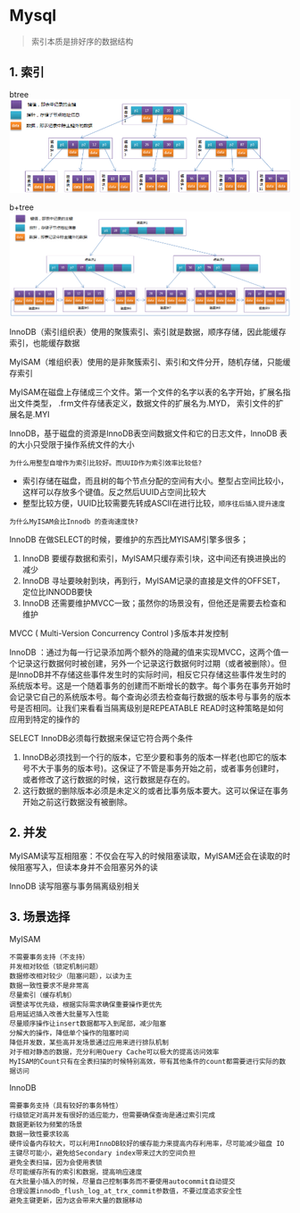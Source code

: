 
# Mysql

>索引本质是排好序的数据结构

## 1. 索引

btree
![](../../images/share/database/mysql/btree.png)

b+tree
![](../../images/share/database/mysql/b+tree.png)

InnoDB（索引组织表）使用的聚簇索引、索引就是数据，顺序存储，因此能缓存索引，也能缓存数据

MyISAM（堆组织表）使用的是非聚簇索引、索引和文件分开，随机存储，只能缓存索引

MyISAM在磁盘上存储成三个文件。第一个文件的名字以表的名字开始，扩展名指出文件类型， .frm文件存储表定义，数据文件的扩展名为.MYD，  索引文件的扩展名是.MYI

InnoDB，基于磁盘的资源是InnoDB表空间数据文件和它的日志文件，InnoDB 表的大小只受限于操作系统文件的大小

`为什么用整型自增作为索引比较好。而UUID作为索引效率比较低?`
   - 索引存储在磁盘，而且树的每个节点分配的空间有大小。整型占空间比较小，这样可以存放多个键值。反之然后UUID占空间比较大
   - 整型比较方便，UUID比较需要先转成ASCII在进行比较，`顺序往后插入提升速度`

`为什么MyISAM会比Innodb 的查询速度快?`

InnoDB 在做SELECT的时候，要维护的东西比MYISAM引擎多很多；
1. InnoDB 要缓存数据和索引，MyISAM只缓存索引块，这中间还有换进换出的减少
2. InnoDB 寻址要映射到块，再到行，MyISAM记录的直接是文件的OFFSET，定位比INNODB要快
3. InnoDB 还需要维护MVCC一致；虽然你的场景没有，但他还是需要去检查和维护

MVCC ( Multi-Version Concurrency Control )多版本并发控制

InnoDB ：通过为每一行记录添加两个额外的隐藏的值来实现MVCC，这两个值一个记录这行数据何时被创建，另外一个记录这行数据何时过期（或者被删除）。但是InnoDB并不存储这些事件发生时的实际时间，相反它只存储这些事件发生时的系统版本号。这是一个随着事务的创建而不断增长的数字。每个事务在事务开始时会记录它自己的系统版本号。每个查询必须去检查每行数据的版本号与事务的版本号是否相同。让我们来看看当隔离级别是REPEATABLE READ时这种策略是如何应用到特定的操作的

SELECT InnoDB必须每行数据来保证它符合两个条件

1. InnoDB必须找到一个行的版本，它至少要和事务的版本一样老(也即它的版本号不大于事务的版本号)。这保证了不管是事务开始之前，或者事务创建时，或者修改了这行数据的时候，这行数据是存在的。
2. 这行数据的删除版本必须是未定义的或者比事务版本要大。这可以保证在事务开始之前这行数据没有被删除。

## 2. 并发

MyISAM读写互相阻塞：不仅会在写入的时候阻塞读取，MyISAM还会在读取的时候阻塞写入，但读本身并不会阻塞另外的读

InnoDB 读写阻塞与事务隔离级别相关


## 3. 场景选择

MyISAM
```
不需要事务支持（不支持）
并发相对较低（锁定机制问题）
数据修改相对较少（阻塞问题），以读为主
数据一致性要求不是非常高
尽量索引（缓存机制）
调整读写优先级，根据实际需求确保重要操作更优先
启用延迟插入改善大批量写入性能
尽量顺序操作让insert数据都写入到尾部，减少阻塞
分解大的操作，降低单个操作的阻塞时间
降低并发数，某些高并发场景通过应用来进行排队机制
对于相对静态的数据，充分利用Query Cache可以极大的提高访问效率
MyISAM的Count只有在全表扫描的时候特别高效，带有其他条件的count都需要进行实际的数据访问
```

InnoDB
```
需要事务支持（具有较好的事务特性）
行级锁定对高并发有很好的适应能力，但需要确保查询是通过索引完成
数据更新较为频繁的场景
数据一致性要求较高
硬件设备内存较大，可以利用InnoDB较好的缓存能力来提高内存利用率，尽可能减少磁盘 IO
主键尽可能小，避免给Secondary index带来过大的空间负担
避免全表扫描，因为会使用表锁
尽可能缓存所有的索引和数据，提高响应速度
在大批量小插入的时候，尽量自己控制事务而不要使用autocommit自动提交
合理设置innodb_flush_log_at_trx_commit参数值，不要过度追求安全性
避免主键更新，因为这会带来大量的数据移动
```
